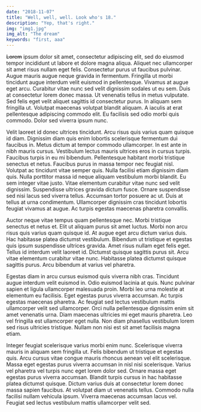 ```yaml
---
date: "2018-11-07"
title: "Well, well, well. Look who's 18."
description: "Yep, that's right."
img: "img1.jpg"
img_alt: "The dream"
keywords: "first, aaa"
---
```

~~Lorem~~ ipsum dolor sit amet, consectetur adipiscing elit, sed do eiusmod tempor incididunt ut labore et dolore magna aliqua. Aliquet nec ullamcorper sit amet risus nullam eget felis. Consectetur purus ut faucibus pulvinar. Augue mauris augue neque gravida in fermentum. Fringilla ut morbi tincidunt augue interdum velit euismod in pellentesque. Vivamus at augue eget arcu. Curabitur vitae nunc sed velit dignissim sodales ut eu sem. Duis at consectetur lorem donec massa. Ut venenatis tellus in metus vulputate. Sed felis eget velit aliquet sagittis id consectetur purus. In aliquam sem fringilla ut. Volutpat maecenas volutpat blandit aliquam. A iaculis at erat pellentesque adipiscing commodo elit. Eu facilisis sed odio morbi quis commodo. Dolor sed viverra ipsum nunc.

Velit laoreet id donec ultrices tincidunt. Arcu risus quis varius quam quisque id diam. Dignissim diam quis enim lobortis scelerisque fermentum dui faucibus in. Metus dictum at tempor commodo ullamcorper. In est ante in nibh mauris cursus. Vestibulum lectus mauris ultrices eros in cursus turpis. Faucibus turpis in eu mi bibendum. Pellentesque habitant morbi tristique senectus et netus. Faucibus purus in massa tempor nec feugiat nisl. Volutpat ac tincidunt vitae semper quis. Nulla facilisi etiam dignissim diam quis. Nulla porttitor massa id neque aliquam vestibulum morbi blandit. Eu sem integer vitae justo. Vitae elementum curabitur vitae nunc sed velit dignissim. Suspendisse ultrices gravida dictum fusce. Ornare suspendisse sed nisi lacus sed viverra tellus. Accumsan tortor posuere ac ut. Duis at tellus at urna condimentum. Ullamcorper dignissim cras tincidunt lobortis feugiat vivamus at augue. Ac turpis egestas maecenas pharetra convallis.

Auctor neque vitae tempus quam pellentesque nec. Morbi tristique senectus et netus et. Elit ut aliquam purus sit amet luctus. Morbi non arcu risus quis varius quam quisque id. At augue eget arcu dictum varius duis. Hac habitasse platea dictumst vestibulum. Bibendum ut tristique et egestas quis ipsum suspendisse ultrices gravida. Amet risus nullam eget felis eget. Tellus id interdum velit laoreet id. Dictumst quisque sagittis purus sit. Arcu vitae elementum curabitur vitae nunc. Habitasse platea dictumst quisque sagittis purus. Arcu bibendum at varius vel pharetra.

Egestas diam in arcu cursus euismod quis viverra nibh cras. Tincidunt augue interdum velit euismod in. Odio euismod lacinia at quis. Nunc pulvinar sapien et ligula ullamcorper malesuada proin. Morbi leo urna molestie at elementum eu facilisis. Eget egestas purus viverra accumsan. Ac turpis egestas maecenas pharetra. Ac feugiat sed lectus vestibulum mattis ullamcorper velit sed ullamcorper. Orci nulla pellentesque dignissim enim sit amet venenatis urna. Diam maecenas ultricies mi eget mauris pharetra. Leo vel fringilla est ullamcorper eget nulla. Non diam phasellus vestibulum lorem sed risus ultricies tristique. Nullam non nisi est sit amet facilisis magna etiam.

Integer feugiat scelerisque varius morbi enim nunc. Scelerisque viverra mauris in aliquam sem fringilla ut. Felis bibendum ut tristique et egestas quis. Arcu cursus vitae congue mauris rhoncus aenean vel elit scelerisque. Massa eget egestas purus viverra accumsan in nisl nisi scelerisque. Varius vel pharetra vel turpis nunc eget lorem dolor sed. Ornare massa eget egestas purus viverra accumsan. Blandit turpis cursus in hac habitasse platea dictumst quisque. Dictum varius duis at consectetur lorem donec massa sapien faucibus. At volutpat diam ut venenatis tellus. Commodo nulla facilisi nullam vehicula ipsum. Viverra maecenas accumsan lacus vel. Feugiat sed lectus vestibulum mattis ullamcorper velit sed.